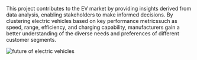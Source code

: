 This project contributes to the EV market by providing insights derived from data analysis, enabling stakeholders to make informed decisions. By clustering electric vehicles 
based on key performance metricssuch as speed, range, efficiency, and charging capability, manufacturers gain a better understanding of the diverse needs and preferences of different customer segments.

![future of electric vehicles](https://github.com/CharulTanwar/Electric-_Vehicle_Market_Classification_Project/assets/166132694/722f604a-0581-472b-9359-7c5c581d5940)
